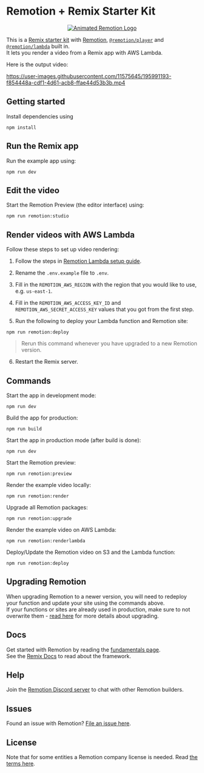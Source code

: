# Remotion + Remix Starter Kit

<p align="center">
  <a href="https://github.com/remotion-dev/logo">
    <picture>
      <source media="(prefers-color-scheme: dark)" srcset="https://github.com/remotion-dev/logo/raw/main/animated-logo-banner-dark.gif">
      <img alt="Animated Remotion Logo" src="https://github.com/remotion-dev/logo/raw/main/animated-logo-banner-light.gif">
    </picture>
  </a>
</p>

This is a [Remix starter kit](https://remix.run/docs) with [Remotion](https://remotion.dev), [`@remotion/player`](https://remotion.dev/player) and [`@remotion/lambda`](https://remotion.dev/lambda) built in.  
It lets you render a video from a Remix app with AWS Lambda.

Here is the output video:

https://user-images.githubusercontent.com/11575645/195991193-f854448a-cdf1-4d61-acb8-ffae44d53b3b.mp4

## Getting started

Install dependencies using

<!-- create-video will replace this with the package manager specific command -->

```
npm install
```

## Run the Remix app

Run the example app using:

```
npm run dev
```

## Edit the video

Start the Remotion Preview (the editor interface) using:

```
npm run remotion:studio
```

## Render videos with AWS Lambda

Follow these steps to set up video rendering:

1. Follow the steps in [Remotion Lambda setup guide](https://www.remotion.dev/docs/lambda/setup).
2. Rename the `.env.example` file to `.env`.
3. Fill in the `REMOTION_AWS_REGION` with the region that you would like to use, e.g. `us-east-1`.
4. Fill in the `REMOTION_AWS_ACCESS_KEY_ID` and `REMOTION_AWS_SECRET_ACCESS_KEY` values that you got from the first step.

5. Run the following to deploy your Lambda function and Remotion site:

```
npm run remotion:deploy
```

> Rerun this command whenever you have upgraded to a new Remotion version.

6. Restart the Remix server.

## Commands

Start the app in development mode:

```
npm run dev
```

Build the app for production:

```
npm run build
```

Start the app in production mode (after build is done):

```
npm run dev
```

Start the Remotion preview:

```
npm run remotion:preview
```

Render the example video locally:

```
npm run remotion:render
```

Upgrade all Remotion packages:

```
npm run remotion:upgrade
```

Render the example video on AWS Lambda:

```
npm run remotion:renderlambda
```

Deploy/Update the Remotion video on S3 and the Lambda function:

```
npm run remotion:deploy
```

## Upgrading Remotion

When upgrading Remotion to a newer version, you will need to redeploy your function and update your site using the commands above.  
If your functions or sites are already used in production, make sure to not overwrite them - [read here](https://www.remotion.dev/docs/lambda/upgrading) for more details about upgrading.

## Docs

Get started with Remotion by reading the [fundamentals page](https://www.remotion.dev/docs/the-fundamentals).  
See the [Remix Docs](https://remix.run/docs) to read about the framework.

## Help

Join the [Remotion Discord server](https://remotion.dev/discord) to chat with other Remotion builders.

## Issues

Found an issue with Remotion? [File an issue here](https://remotion.dev/issue).

## License

Note that for some entities a Remotion company license is needed. Read [the terms here](https://remotion.dev/license).
